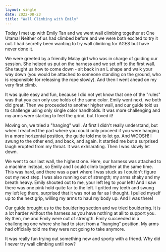 ```yaml
---
layout: single
date: 2022-08-23
title: "Wall Climbing with Emily"
---
```

Today I met up with Emily Tan and we went wall climbing together at One Utama! Neither of us had climbed before and we were both excited to try it out. I had secretly been wanting to try wall climbing for AGES but have never done it. 

We were greeted by a friendly Malay girl who was in charge of guiding our session. She helped us put on the harness and we set off to the first wall. She taught us how to come down - sit back in an L shape and walk your way down (you would be attached to someone standing on the ground, who is responsible for releasing the rope slowly). And then I went ahead on my very first climb. 

It was quite easy and fun, because I did not yet know that one of the "rules" was that you can only use holds of the same color. Emily went next, we both did great. Then we proceeded to another higher wall, and our guide told us to challenge using only single color handholds. It was more challenging and my arms were starting to feel the grind, but I loved it!

Moving on, we tried a "hanging" wall. At first I didn't really understand, but when I reached the part where you could only proceed if you were hanging in a more horizontal position, the guide told me to let go. And WOOSH! I swung to the other end, and back, and again. It startled me but a surprised laugh erupted from my throat. It was exhilarating. Then I was slowly let down. 

We went to our last wall, the highest one. Here, our harness was attached to a machine instead, so Emily and I could climb together at the same time. This was hard, and there was a part where I was stuck as I couldn't figure out my next step. I was also running out of strength; my arms shaky and my breath heavy. Emily shouted out to me, your left leg to your left! And I saw there was one pink hold quite far to the left. I gritted my teeth and swung my left leg there, surprised that it was not as far as I thought. I pulled myself up to the next grip, willing my arms to haul my body up. And I was there! 

Our guide brought us to the bouldering section and we tried bouldering. It is a lot harder without the harness as you have nothing at all to support you. By then, me and Emily were out of strength. Emily succeeded in a challenging one where she had to start from a "hanging" position. My arms had officially told me they were not going to take anymore. 

It was really fun trying out something new and sporty with a friend. Why did I never try wall climbing until now? 

